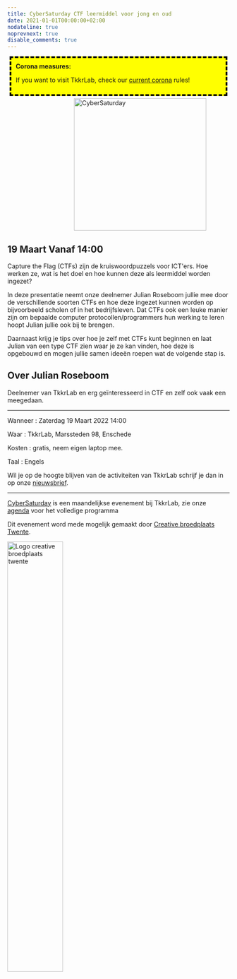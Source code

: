 ```yaml
---
title: CyberSaturday CTF leermiddel voor jong en oud
date: 2021-01-01T00:00:00+02:00
nodateline: true
noprevnext: true
disable_comments: true
---
```

<div style="background: yellow;margin: 5px;padding:10px;border: 4px dashed black;">
<strong>Corona measures:</strong><p>
If you want to visit TkkrLab, check our <a href="/corona">current corona</a> rules! 
</div>

<img alt="CyberSaturday" src="/images/cyber_saturday.png" width="300px" height="300px" style="margin: 0px 30%;">


## 19 Maart Vanaf 14:00 ##

Capture the Flag (CTFs) zijn de kruiswoordpuzzels voor ICT'ers. Hoe werken ze, wat is het doel en hoe kunnen deze als leermiddel worden ingezet?

In deze presentatie neemt onze deelnemer Julian Roseboom jullie mee door de verschillende soorten CTFs en hoe deze ingezet kunnen worden op bijvoorbeeld scholen of in het bedrijfsleven. Dat CTFs ook een leuke manier zijn om bepaalde computer protocollen/programmers hun werking te leren hoopt Julian jullie ook bij te brengen. 

Daarnaast krijg je tips over hoe je zelf met CTFs kunt beginnen en laat Julian van een type CTF zien waar je ze kan vinden, hoe deze is opgebouwd en mogen jullie samen ideeën roepen wat de volgende stap is.


## Over Julian Roseboom
Deelnemer van TkkrLab en erg geïnteresseerd in CTF en zelf ook vaak een meegedaan.

<hr>
Wanneer : Zaterdag 19 Maart 2022 14:00

Waar : TkkrLab, Marssteden 98, Enschede

Kosten : gratis, neem eigen laptop mee.

Taal : Engels

Wil je op de hoogte blijven van de activiteiten van TkkrLab schrijf je dan in op onze [nieuwsbrief](http://eepurl.com/gLxrLD).

<hr>

[CyberSaturday](/cybersaturdays/cybersaturday/) is een maandelijkse evenement bij TkkrLab, zie onze [agenda](/agenda/) voor het volledige programma

Dit evenement word mede mogelijk gemaakt door [Creative broedplaats Twente](http://www.creatievebroedplaatsentwente.nl/).

<img width=50% src="/images/Logo-Creatieve-Broedplaatsen-Twente.jpg"  alt="Logo creative broedplaats twente">